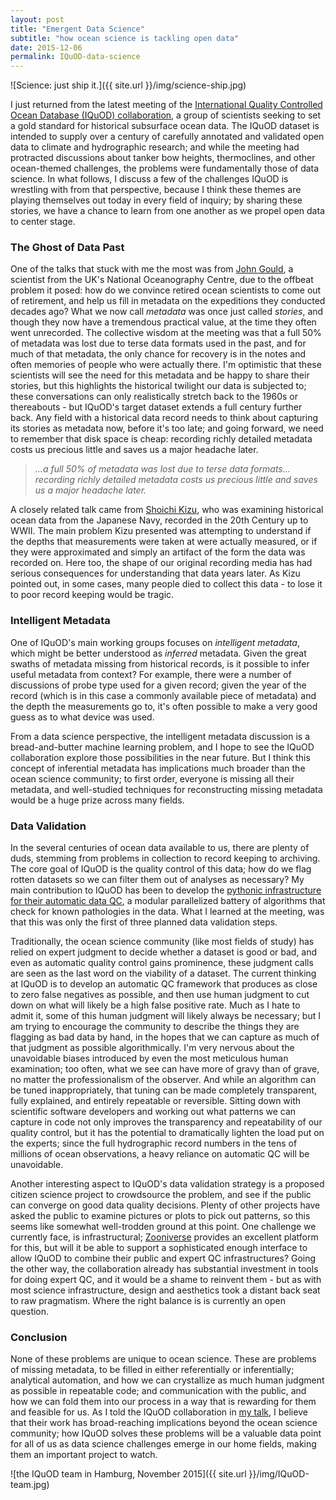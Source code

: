 ```yaml
---
layout: post
title: "Emergent Data Science"
subtitle: "how ocean science is tackling open data"
date: 2015-12-06
permalink: IQuOD-data-science
---
```


![Science: just ship it.]({{ site.url }}/img/science-ship.jpg)

I just returned from the latest meeting of the [International Quality Controlled Ocean Database (IQuOD) collaboration](iquod), a group of scientists seeking to set a gold standard for historical subsurface ocean data. The IQuOD dataset is intended to supply over a century of carefully annotated and validated open data to climate and hydrographic research; and while the meeting had protracted discussions about tanker bow heights, thermoclines, and other ocean-themed challenges, the problems were fundamentally those of data science. In what follows, I discuss a few of the challenges IQuOD is wrestling with from that perspective, because I think these themes are playing themselves out today in every field of inquiry; by sharing these stories, we have a chance to learn from one another as we propel open data to center stage.

### The Ghost of Data Past

One of the talks that stuck with me the most was from [John Gould][gould], a scientist from the UK's National Oceanography Centre, due to the offbeat problem it posed: how do we convince retired ocean scientists to come out of retirement, and help us fill in metadata on the expeditions they conducted decades ago? What we now call *metadata* was once just called *stories*, and though they now have a tremendous practical value, at the time they often went unrecorded. The collective wisdom at the meeting was that a full 50% of metadata was lost due to terse data formats used in the past, and for much of that metadata, the only chance for recovery is in the notes and often memories of people who were actually there. I'm optimistic that these scientists will see the need for this metadata and be happy to share their stories, but this highlights the historical twilight our data is subjected to; these conversations can only realistically stretch back to the 1960s or thereabouts - but IQuOD's target dataset extends a full century further back. Any field with a historical data record needs to think about capturing its stories as metadata now, before it's too late; and going forward, we need to remember that disk space is cheap: recording richly detailed metadata costs us precious little and saves us a major headache later.

> *...a full 50% of metadata was lost due to terse data formats... recording richly detailed metadata costs us precious little and saves us a major headache later.*

A closely related talk came from [Shoichi Kizu][kizu], who was examining historical ocean data from the Japanese Navy, recorded in the 20th Century up to WWII. The main problem Kizu presented was attempting to understand if the depths that measurements were taken at were actually measured, or if they were approximated and simply an artifact of the form the data was recorded on. Here too, the shape of our original recording media has had serious consequences for understanding that data years later. As Kizu pointed out, in some cases, many people died to collect this data - to lose it to poor record keeping would be tragic.

### Intelligent Metadata

One of IQuOD's main working groups focuses on *intelligent metadata*, which might be better understood as *inferred* metadata. Given the great swaths of metadata missing from historical records, is it possible to infer useful metadata from context? For example, there were a number of discussions of probe type used for a given record; given the year of the record (which is in this case a commonly available piece of metadata) and the depth the measurements go to, it's often possible to make a very good guess as to what device was used.

From a data science perspective, the intelligent metadata discussion is a bread-and-butter machine learning problem, and I hope to see the IQuOD collaboration explore those possibilities in the near future. But I think this concept of inferential metadata has implications much broader than the ocean science community; to first order, everyone is missing all their metadata, and well-studied techniques for reconstructing missing metadata would be a huge prize across many fields.

### Data Validation

In the several centuries of ocean data available to us, there are plenty of duds, stemming from problems in collection to record keeping to archiving. The core goal of IQuOD is the quality control of this data; how do we flag rotten datasets so we can filter them out of analyses as necessary? My main contribution to IQuOD has been to develop the [pythonic infrastructure for their automatic data QC][autoqc], a modular parallelized battery of algorithms that check for known pathologies in the data. What I learned at the meeting, was that this was only the first of three planned data validation steps.

Traditionally, the ocean science community (like most fields of study) has relied on expert judgment to decide whether a dataset is good or bad, and even as automatic quality control gains prominence, these judgment calls are seen as the last word on the viability of a dataset. The current thinking at IQuOD is to develop an automatic QC framework that produces as close to zero false negatives as possible, and then use human judgment to cut down on what will likely be a high false positive rate. Much as I hate to admit it, some of this human judgment will likely always be necessary; but I am trying to encourage the community to describe the things they are flagging as bad data by hand, in the hopes that we can capture as much of that judgment as possible algorithmically. I'm very nervous about the unavoidable biases introduced by even the most meticulous human examination; too often, what we see can have more of gravy than of grave, no matter the professionalism of the observer. And while an algorithm can be tuned inappropriately, that tuning can be made completely transparent, fully explained, and entirely repeatable or reversible. Sitting down with scientific software developers and working out what patterns we can capture in code not only improves the transparency and repeatability of our quality control, but it has the potential to dramatically lighten the load put on the experts; since the full hydrographic record numbers in the tens of millions of ocean observations, a heavy reliance on automatic QC will be unavoidable.

Another interesting aspect to IQuOD's data validation strategy is a proposed citizen science project to crowdsource the problem, and see if the public can converge on good data quality decisions. Plenty of other projects have asked the public to examine pictures or plots to pick out patterns, so this seems like somewhat well-trodden ground at this point. One challenge we currently face, is infrastructural; [Zooniverse][zooniverse] provides an excellent platform for this, but will it be able to support a sophisticated enough interface to allow IQuOD to combine their public and expert QC infrastructures? Going the other way, the collaboration already has substantial investment in tools for doing expert QC, and it would be a shame to reinvent them - but as with most science infrastructure, design and aesthetics took a distant back seat to raw pragmatism. Where the right balance is is currently an open question.

### Conclusion

None of these problems are unique to ocean science. These are problems of missing metadata, to be filled in either referentially or inferentially; analytical automation, and how we can crystallize as much human judgment as possible in repeatable code; and communication with the public, and how we can fold them into our process in a way that is rewarding for them and feasible for us. As I told the IQuOD collaboration in [my talk][slides], I believe that their work has broad-reaching implications beyond the ocean science community; how IQuOD solves these problems will be a valuable data point for all of us as data science challenges emerge in our home fields, making them an important project to watch.

![the IQuOD team in Hamburg, November 2015]({{ site.url }}/img/IQuOD-team.jpg)

[iquod]: http://www.iquod.org/
[gould]: https://noc.ac.uk/people/wjg
[kizu]: http://db.tohoku.ac.jp/whois/view?l=en&u=5547489e7215f198f4b1a3aca00760d0&c=8
[autoqc]: https://github.com/IQuOD/AutoQC
[zooniverse]: https://www.zooniverse.org/
[slides]: http://billmills.github.io/IQUOD-Hamburg/slides/